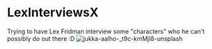 # LexInterviewsX
Trying to have Lex Fridman interview some "characters" who he can't possibly do out there :D
![jukka-aalho-_t9c-kmMjl8-unsplash](https://user-images.githubusercontent.com/48665385/165196005-e5653ce7-9eda-4f14-a464-c5f543642b67.jpg)
